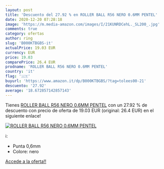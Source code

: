 ```yaml
---
layout: post
title: 'Descuento del 27.92 % en ROLLER BALL R56 NERO 0.6MM PENTEL'
date: 2020-12-20 07:28:18
image: 'https://m.media-amazon.com/images/I/21KUNRDCehL._SL200_.jpg'
comments: true
category: ofertas
author: ring
slug: 'B000KTBGBS-it'
actualPrice: 19.03 EUR
currency: EUR
price: 19.03
comparePrice: 26.4 EUR
prodname: 'ROLLER BALL R56 NERO 0.6MM PENTEL'
country: 'it'
flag: '🇮🇹'
buyurl: 'https://www.amazon.it/dp/B000KTBGBS/?tag=tolees00-21'
descuento: '27.92'
average: '18.672857142857143'
---
```


Tienes [ROLLER BALL R56 NERO 0.6MM PENTEL](https://www.amazon.it/dp/B000KTBGBS/?tag=tolees00-21) con un 27.92 % de descuento con precio de oferta de 19.03 EUR (original: 26.4 EUR) en el siguiente enlace!

[![ROLLER BALL R56 NERO 0.6MM PENTEL](https://m.media-amazon.com/images/I/21KUNRDCehL._SL200_.jpg)](https://www.amazon.it/dp/B000KTBGBS/?tag=tolees00-21)

ℹ️:

- Punta 0,6mm
- Colore: nero

[Accede a la oferta!!](https://www.amazon.it/dp/B000KTBGBS/?tag=tolees00-21)
